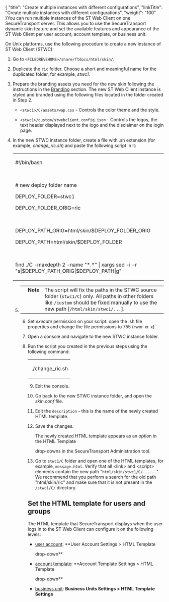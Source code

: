 {
    "title": "Create multiple instances with different configurations",
    "linkTitle": "Create multiple instances with different configurations",
    "weight": "100"
}You can run multiple instances of the ST Web Client on one SecureTransport server. This allows you to use the SecureTransport dynamic skin feature and set the available features and appearance of the ST Web Client per user account, account template, or business unit.

On Unix platforms, use the following procedure to create a new instance of ST Web Client (STWC):

1.  Go to `<FILEDREVEHOME>/share/ftdocs/html/skin/`.

2.  Duplicate the `ric` folder. Choose a short and meaningful name for the duplicated folder, for example, *stwc1*.

3.  Prepare the branding assets you need for the new skin following the instructions in the [Branding](../webclient_branding) section. The new ST Web Client instance is styled and branded using the following files located in the folder created in Step 2.  
    
    -   `<stwc1>/C/assets/wap.css` - Controls the color theme and the style.
    -   `<stwc1>/custom/stwebclient.config.json` - Controls the logos, the text header displayed next to the logo and the disclaimer on the login page.

4.  In the new STWC instance folder, create a file with .sh extension (for example, *change\_ric.sh*) and paste the following script in it:  
    

    <table cellspacing="0">
   <col/>
   <tbody>
      <tr>
         <td>
            <p>#!/bin/bash </p>
            <p> </p>
            <p># new deploy folder name</p>
            <p>DEPLOY_FOLDER=stwc1</p>
            <p>DEPLOY_FOLDER_ORIG=ric </p>
            <p> </p>
            <p>DEPLOY_PATH_ORIG=html/skin/$DEPLOY_FOLDER_ORIG</p>
            <p>DEPLOY_PATH=html/skin/$DEPLOY_FOLDER </p>
            <p> </p>
            <p>find ./C -maxdepth 2 -name "*.*" | xargs sed -i -r "s|$DEPLOY_PATH_ORIG|$DEPLOY_PATH|g"</p>
         </td>
      </tr>
   </tbody>
</table>

5.  <table cellpadding="0" cellspacing="0">
   <col/>
   <col/>
   <col/>
      <tr>
         <td valign="top">         </td>
         <td valign="top"><span><b>Note</b></span>
         </td>
         <td data-mc-autonum="&lt;b&gt;Note&lt;/b&gt;" valign="top">The script will fix the paths in the STWC source folder (<code>stwc1/C</code>) only. All paths in other folders like <code>/custom</code> should be fixed manually to use the new path [<code>/html/skin/stwc1/...</code>].          </td>
      </tr>
</table>

6.  Set *execute* permission on your script: open the .sh file properties and change the file permissions to 755 (rwxr-xr-x).

7.  Open a console and navigate to the new STWC instance folder.

8.  Run the script you created in the previous steps using the following command:  
    

    <table cellspacing="0">
   <col/>
   <tbody>
      <tr>
         <td>
            <p> ./change_ric.sh</p>
         </td>
      </tr>
   </tbody>
</table>

9.  Exit the console.

10. Go back to the new STWC instance folder, and open the *skin.conf* file.

11. Edit the `description` - this is the name of the newly created HTML template.

12. Save the changes.  
     The newly created HTML template appears as an option in the HTML Template
    drop-downs in the SecureTransport Administration tool.

13. Go to `stwc1/C` folder and open one of the HTML templates, for example, `message.html`. Verify that all &lt;link> and &lt;script> elements contain the new path "`html/skin/stwc1/C/......`". We recommend that you perform a search for the old path "html/skin/ric" and make sure that it is not present in the `/stwc1/C/` directory.

## Set the HTML template for users and groups

The HTML template that SecureTransport displays when the user logs in to the ST Web Client can configure it on the following levels:

-   [user account](https://docs.axway.com/bundle/SecureTransport_55_AdministratorGuide_allOS_en_HTML5/page/Content/AdministratorsGuide/accounts/t_st_create_user_account.htm): **User Account Settings > HTML Template
    drop-down**
-   [account template](https://docs.axway.com/bundle/SecureTransport_55_AdministratorGuide_allOS_en_HTML5/page/Content/AdministratorsGuide/advanced_account_admin/t_st_accountTemplates.htm): **Account Template Settings > HTML Template
    drop-down**
-   [business unit](https://docs.axway.com/bundle/SecureTransport_55_AdministratorGuide_allOS_en_HTML5/page/Content/AdministratorsGuide/advanced_account_admin/t_st_businessUnits.htm#HTML_template_bu): **Business Units Settings > HTML Template Settings**
